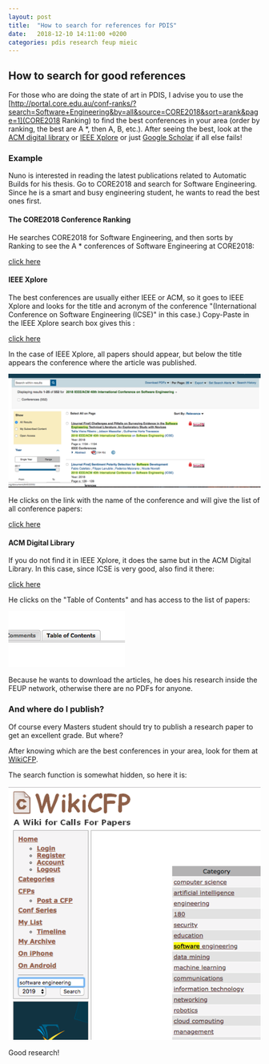 ```yaml
---
layout: post
title:  "How to search for references for PDIS"
date:   2018-12-10 14:11:00 +0200
categories: pdis research feup mieic
---
```


## How to search for good references

For those who are doing the state of art in PDIS, I advise you to use the [http://portal.core.edu.au/conf-ranks/?search=Software+Engineering&by=all&source=CORE2018&sort=arank&page=1](CORE2018 Ranking) to find the best conferences in your area (order by ranking, the best are A *, then A, B, etc.). After seeing the best, look at the [ACM digital library](https://dl.acm.org/) or [IEEE Xplore](https://ieeexplore.ieee.org/) or just [Google Scholar](https://scholar.google.com) if all else fails!

### Example

Nuno is interested in reading the latest publications related to Automatic Builds for his thesis. Go to CORE2018 and search for Software Engineering. Since he is a smart and busy engineering student, he wants to read the best ones first. 

#### The CORE2018 Conference Ranking

He searches CORE2018 for Software Engineering, and then sorts by Ranking to see the A * conferences of Software Engineering at CORE2018:

[click here](http://portal.core.edu.au/conf-ranks/?search=Software+Engineering&by=all&source=CORE2018&sort=arank&page=1)


#### IEEE Xplore

The best conferences are usually either IEEE or ACM, so it goes to IEEE Xplore and looks for the title and acronym of the conference "(International Conference on Software Engineering (ICSE)" in this case.) Copy-Paste in the IEEE Xplore search box gives this :

[click here](https://ieeexplore.ieee.org/search/searchresult.jsp?newsearch=true&queryText=2018%20IEEE%2FACM%2040th%20International%20Conference%20on%20Software%20Engineering)

In the case of IEEE Xplore, all papers should appear, but below the title appears the conference where the article was published.

![Ieee Xplore Conference Link](/assets/images/post-images/2018-12-10-how-to-search-for-references-for-the-pdis-sota/ieee_xplore_conference_link.png)

He clicks on the link with the name of the conference and will give the list of all conference papers:

[click here](https://ieeexplore.ieee.org/xpl/mostRecentIssue.jsp?punumber=8452039)

#### ACM Digital Library

If you do not find it in IEEE Xplore, it does the same but in the ACM Digital Library. In this case, since ICSE is very good, also find it there:

[click here](https://dl.acm.org/citation.cfm?id=3183428&picked=prox)

He clicks on the "Table of Contents" and has access to the list of papers:

![Acm Dl Toc](/assets/images/post-images/2018-12-10-how-to-search-for-references-for-the-pdis-sota/acm_dl_toc.png)

Because he wants to download the articles, he does his research inside the FEUP network, otherwise there are no PDFs for anyone.


### And where do I publish?

Of course every Masters student should try to publish a research paper to get an excellent grade. But where?

After knowing which are the best conferences in your area, look for them at [WikiCFP](http://www.wikicfp.com/cfp/allcat).

The search function is somewhat hidden, so here it is:

![Wikicfp Search](/assets/images/post-images/2018-12-10-how-to-search-for-references-for-the-pdis-sota/wikicfp_search.png)

Good research!